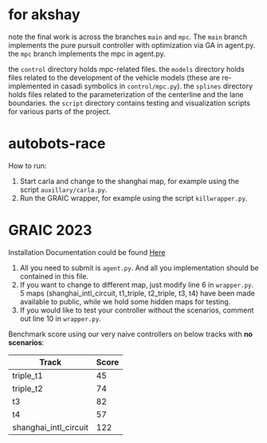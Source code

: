 # for akshay
note the final work is across the branches `main` and `mpc`. The `main` branch implements the pure
pursuit controller with optimization via GA in agent.py. the `mpc` branch implements the mpc in 
agent.py.

the `control` directory holds mpc-related files. the `models` directory holds files related
to the development of the vehicle models (these are re-implemented in casadi symbolics in 
`control/mpc.py`). the `splines` directory holds files related to the parameterization of
the centerline and the lane boundaries. the `script` directory contains testing and visualization
scripts for various parts of the project. 


# autobots-race
How to run:
1. Start carla and change to the shanghai map, for example using the script `auxillary/carla.py`. 
2. Run the GRAIC wrapper, for example using the script `killwrapper.py`.

# GRAIC 2023
Installation Documentation could be found [Here](https://docs.google.com/document/d/1O0thKd-WcQzPpEvyfJZmjEr0xCWvgUkzzftlyZxOi_A/edit?usp=sharing)

1. All you need to submit is `agent.py`. And all you implementation should be contained in this file.
2. If you want to change to different map, just modify line 6 in `wrapper.py`. 5 maps (shanghai_intl_circuit, t1_triple, t2_triple, t3, t4) have been made available to public, while we hold some hidden maps for testing.
3. If you would like to test your controller without the scenarios, comment out line 10 in `wrapper.py`.

Benchmark score using our very naive controllers on below tracks with **no scenarios**:

| Track | Score|
|-----|--------|
| triple_t1 | 45 |
| triple_t2 | 74 |
| t3 | 82 |
| t4 | 57 |
| shanghai_intl_circuit | 122 |
